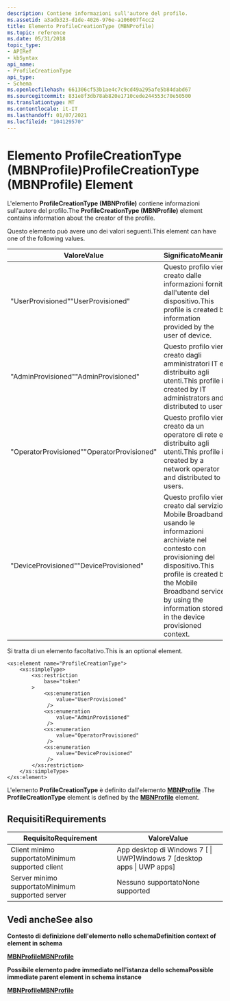 ```yaml
---
description: Contiene informazioni sull'autore del profilo.
ms.assetid: a3adb323-d1de-4026-976e-a106007f4cc2
title: Elemento ProfileCreationType (MBNProfile)
ms.topic: reference
ms.date: 05/31/2018
topic_type:
- APIRef
- kbSyntax
api_name:
- ProfileCreationType
api_type:
- Schema
ms.openlocfilehash: 661306cf53b1ae4c7c9cd49a295afe5b84dabd67
ms.sourcegitcommit: 831e8f3db78ab820e1710cede244553c70e50500
ms.translationtype: MT
ms.contentlocale: it-IT
ms.lasthandoff: 01/07/2021
ms.locfileid: "104129570"
---
```

# <a name="profilecreationtype-mbnprofile-element"></a><span data-ttu-id="69008-103">Elemento ProfileCreationType (MBNProfile)</span><span class="sxs-lookup"><span data-stu-id="69008-103">ProfileCreationType (MBNProfile) Element</span></span>

<span data-ttu-id="69008-104">L'elemento **ProfileCreationType (MBNProfile)** contiene informazioni sull'autore del profilo.</span><span class="sxs-lookup"><span data-stu-id="69008-104">The **ProfileCreationType (MBNProfile)** element contains information about the creator of the profile.</span></span>

<span data-ttu-id="69008-105">Questo elemento può avere uno dei valori seguenti.</span><span class="sxs-lookup"><span data-stu-id="69008-105">This element can have one of the following values.</span></span>



| <span data-ttu-id="69008-106">Valore</span><span class="sxs-lookup"><span data-stu-id="69008-106">Value</span></span>                 | <span data-ttu-id="69008-107">Significato</span><span class="sxs-lookup"><span data-stu-id="69008-107">Meaning</span></span>                                                                                                                    |
|-----------------------|----------------------------------------------------------------------------------------------------------------------------|
| <span data-ttu-id="69008-108">"UserProvisioned"</span><span class="sxs-lookup"><span data-stu-id="69008-108">"UserProvisioned"</span></span>     | <span data-ttu-id="69008-109">Questo profilo viene creato dalle informazioni fornite dall'utente del dispositivo.</span><span class="sxs-lookup"><span data-stu-id="69008-109">This profile is created by information provided by the user of device.</span></span>                                                     |
| <span data-ttu-id="69008-110">"AdminProvisioned"</span><span class="sxs-lookup"><span data-stu-id="69008-110">"AdminProvisioned"</span></span>    | <span data-ttu-id="69008-111">Questo profilo viene creato dagli amministratori IT e distribuito agli utenti.</span><span class="sxs-lookup"><span data-stu-id="69008-111">This profile is created by IT administrators and distributed to users.</span></span>                                                     |
| <span data-ttu-id="69008-112">"OperatorProvisioned"</span><span class="sxs-lookup"><span data-stu-id="69008-112">"OperatorProvisioned"</span></span> | <span data-ttu-id="69008-113">Questo profilo viene creato da un operatore di rete e distribuito agli utenti.</span><span class="sxs-lookup"><span data-stu-id="69008-113">This profile is created by a network operator and distributed to users.</span></span>                                                    |
| <span data-ttu-id="69008-114">"DeviceProvisioned"</span><span class="sxs-lookup"><span data-stu-id="69008-114">"DeviceProvisioned"</span></span>   | <span data-ttu-id="69008-115">Questo profilo viene creato dal servizio Mobile Broadband usando le informazioni archiviate nel contesto con provisioning del dispositivo.</span><span class="sxs-lookup"><span data-stu-id="69008-115">This profile is created by the Mobile Broadband service by using the information stored in the device provisioned context.</span></span> |



 

<span data-ttu-id="69008-116">Si tratta di un elemento facoltativo.</span><span class="sxs-lookup"><span data-stu-id="69008-116">This is an optional element.</span></span>

``` syntax
<xs:element name="ProfileCreationType">
    <xs:simpleType>
        <xs:restriction
            base="token"
        >
            <xs:enumeration
                value="UserProvisioned"
             />
            <xs:enumeration
                value="AdminProvisioned"
             />
            <xs:enumeration
                value="OperatorProvisioned"
             />
            <xs:enumeration
                value="DeviceProvisioned"
             />
        </xs:restriction>
    </xs:simpleType>
</xs:element>
```

<span data-ttu-id="69008-117">L'elemento **ProfileCreationType** è definito dall'elemento [**MBNProfile**](schema-mbnprofile-element.md) .</span><span class="sxs-lookup"><span data-stu-id="69008-117">The **ProfileCreationType** element is defined by the [**MBNProfile**](schema-mbnprofile-element.md) element.</span></span>

## <a name="requirements"></a><span data-ttu-id="69008-118">Requisiti</span><span class="sxs-lookup"><span data-stu-id="69008-118">Requirements</span></span>



| <span data-ttu-id="69008-119">Requisito</span><span class="sxs-lookup"><span data-stu-id="69008-119">Requirement</span></span> | <span data-ttu-id="69008-120">Valore</span><span class="sxs-lookup"><span data-stu-id="69008-120">Value</span></span> |
|-------------------------------------|---------------------------------------------------|
| <span data-ttu-id="69008-121">Client minimo supportato</span><span class="sxs-lookup"><span data-stu-id="69008-121">Minimum supported client</span></span><br/> | <span data-ttu-id="69008-122">App desktop di Windows 7 \[ \| UWP\]</span><span class="sxs-lookup"><span data-stu-id="69008-122">Windows 7 \[desktop apps \| UWP apps\]</span></span><br/> |
| <span data-ttu-id="69008-123">Server minimo supportato</span><span class="sxs-lookup"><span data-stu-id="69008-123">Minimum supported server</span></span><br/> | <span data-ttu-id="69008-124">Nessuno supportato</span><span class="sxs-lookup"><span data-stu-id="69008-124">None supported</span></span><br/>                         |



## <a name="see-also"></a><span data-ttu-id="69008-125">Vedi anche</span><span class="sxs-lookup"><span data-stu-id="69008-125">See also</span></span>

<dl> <dt>

<span data-ttu-id="69008-126">**Contesto di definizione dell'elemento nello schema**</span><span class="sxs-lookup"><span data-stu-id="69008-126">**Definition context of element in schema**</span></span>
</dt> <dt>

[<span data-ttu-id="69008-127">**MBNProfile**</span><span class="sxs-lookup"><span data-stu-id="69008-127">**MBNProfile**</span></span>](schema-mbnprofile-element.md)
</dt> <dt>

<span data-ttu-id="69008-128">**Possibile elemento padre immediato nell'istanza dello schema**</span><span class="sxs-lookup"><span data-stu-id="69008-128">**Possible immediate parent element in schema instance**</span></span>
</dt> <dt>

[<span data-ttu-id="69008-129">**MBNProfile**</span><span class="sxs-lookup"><span data-stu-id="69008-129">**MBNProfile**</span></span>](schema-mbnprofile-element.md)
</dt> </dl>

 

 




